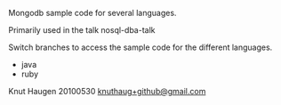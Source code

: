 Mongodb sample code for several languages. 

Primarily used in the talk nosql-dba-talk

Switch branches to access the sample code for the different languages. 

* java
* ruby


Knut Haugen 20100530 knuthaug+github@gmail.com


